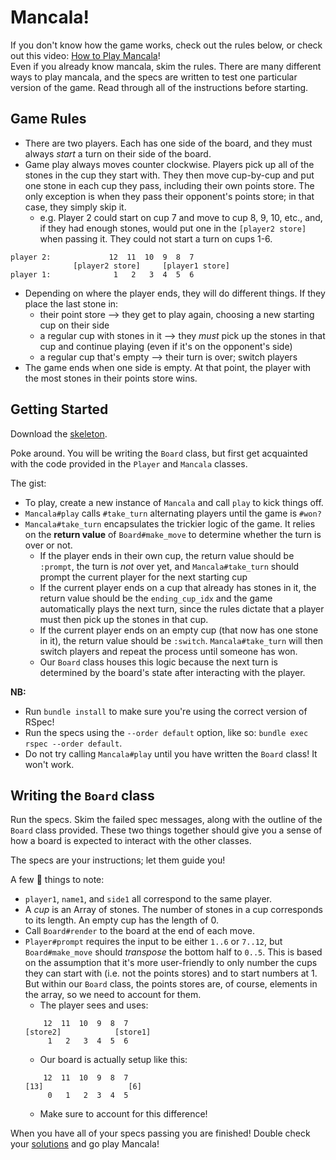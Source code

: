 # Mancala!

If you don't know how the game works, check out the rules below, or
check out this video: [How to Play Mancala](https://youtu.be/-A-djjimCcM)!  
Even if you already know mancala, skim the rules. There are many different
ways to play mancala, and the specs are written to test one particular
version of the game. Read through all of the instructions before starting.

## Game Rules

- There are two players. Each has one side of the board, and they must
always *start* a turn on their side of the board.
- Game play always moves counter clockwise. Players pick up all of the
stones in the cup they start with. They then move cup-by-cup and put one
stone in each cup they pass, including their own points store. The only
exception is when they pass their opponent's points store; in that case,
they simply skip it.
  - e.g. Player 2 could start on cup 7 and move to cup 8, 9, 10, etc.,
  and, if they had enough stones, would put one in the `[player2 store]`
  when passing it. They could not start a turn on cups 1-6.
```
player 2:             12  11  10  9  8  7
              [player2 store]     [player1 store]
player 1:              1   2   3  4  5  6
```
- Depending on where the player ends, they will do different things. If
they place the last stone in:
  - their point store --> they get to play again, choosing a new starting
  cup on their side
  - a regular cup with stones in it --> they *must* pick up the stones in
  that cup and continue playing (even if it's on the opponent's side)
  - a regular cup that's empty --> their turn is over; switch players
- The game ends when one side is empty. At that point, the player with the
most stones in their points store wins.

## Getting Started

Download the [skeleton][mancala-skeleton].

Poke around. You will be writing the `Board` class, but first get acquainted
with the code provided in the `Player` and `Mancala` classes.

The gist:
* To play, create a new instance of `Mancala` and call `play` to kick things off.
* `Mancala#play` calls `#take_turn` alternating players until the game is `#won?`
* `Mancala#take_turn` encapsulates the trickier logic of the game. It relies on
the **return value** of `Board#make_move` to determine whether the turn is over or not.
  - If the player ends in their own cup, the return value should be
  `:prompt`, the turn is *not* over yet, and `Mancala#take_turn` should
  prompt the current player for the next starting cup
  - If the current player ends on a cup that already has stones in it,
  the return value should be the `ending_cup_idx` and the game automatically
  plays the next turn, since the rules dictate that a player must then
  pick up the stones in that cup.
  - If the current player ends on an empty cup (that now has one stone
    in it), the return value should be `:switch`. `Mancala#take_turn`
    will then switch players and repeat the process until someone has won.
  + Our `Board` class houses this logic because the next turn is determined
  by the board's state after interacting with the player.

**NB:**
 + Run `bundle install` to make sure you're using the correct version of RSpec!
 + Run the specs using the `--order default` option, like so:
 `bundle exec rspec --order default`.
 + Do not try calling `Mancala#play` until you have written the `Board` class!
 It won't work.

[mancala-skeleton]: skeleton.zip?raw=true

## Writing the `Board` class

Run the specs. Skim the failed spec messages, along with the outline of the
`Board` class provided. These two things together should give you a sense of how
a board is expected to interact with the other classes.

The specs are your instructions; let them guide you!

A few :key: things to note:
 * `player1`, `name1`, and `side1` all correspond to the same player.
 * A *cup* is an Array of stones. The number of stones in a cup corresponds
 to its length. An empty cup has the length of 0.
 * Call `Board#render` to the board at the end of each move.
 * `Player#prompt` requires the input to be either `1..6` or `7..12`,
 but `Board#make_move` should *transpose* the bottom half to `0..5`.
 This is based on the assumption that it's more user-friendly to only
 number the cups they can start with (i.e. not the points stores) and to
 start numbers at 1. But within our `Board` class, the points stores are,
 of course, elements in the array, so we need to account for them.
   * The player sees and uses:
   ```
       12  11  10  9  8  7
   [store2]            [store1]
        1   2   3  4  5  6
   ```
   * Our board is actually setup like this:
   ```
       12  11  10  9  8  7
   [13]                   [6]
        0   1   2  3  4  5
   ```
   * Make sure to account for this difference!

When you have all of your specs passing you are finished! Double check
your [solutions][mancala-solutions] and go play Mancala!

[mancala-solutions]: solution
